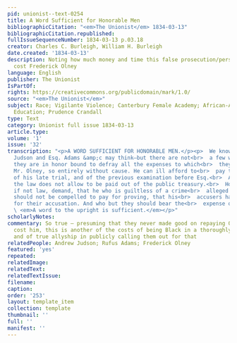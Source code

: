 ```yaml
---
pid: unionist--text-0254
title: A Word Sufficient for Honorable Men
bibliographicCitation: "<em>The Unionist</em> 1834-03-13"
bibliographicCitation.republished: 
fullIssueSequenceNumber: 1834-03-13 p.03.18
creator: Charles C. Burleigh, William H. Burleigh
date.created: '1834-03-13'
description: Noting how much money and time this false prosecution/persecution had
  cost Frederick Olney
language: English
publisher: The Unionist
IsPartOf: 
rights: https://creativecommons.org/publicdomain/mark/1.0/
source: "<em>The Unionist</em>"
subject: Race; Vigilante Violence; Canterbury Female Academy; African-American Students;
  Education; Prudence Crandall
type: Text
category: Unionist full issue 1834-03-13
article.type: 
volume: '1'
issue: '32'
transcription: "<p>A WORD SUFFICIENT FOR HONORABLE MEN.</p><p>  We know not what Mr.
  Judson and Esq. Adams &amp;c may think—but there are not<br>  a few who do think
  they are in honor bound to defray all the expenses to which<br>  they have subjected
  Mr. Olney, so entirely without cause. He can ill afford to<br>  pay those costs
  of his late trial, and of the previous examination before Esq.<br>  Adams, which
  the law does not allow to be paid out of the public treasury.<br>  Honor and equity,
  if not law, demand, that he who is guiltless of a crime<br>  alleged against him,
  should not be compelled to pay for proving, that his<br>  accusers had no cause
  for their accusation. And who but they should bear the<br>  expense of such prosecution?<br>
  \ <em>A word to the upright is sufficient.</em></p>"
scholarlyNotes: 
commentary: So true – presuming that they never made good on repaying Olney what they’d
  cost him, this is another of the costs of being Black in a thoroughly racist America,
  and of true allyship in publicly calling them out for that
relatedPeople: Andrew Judson; Rufus Adams; Frederick Olney
featured: 'yes'
repeated: 
relatedImage: 
relatedText: 
relatedTextIssue: 
filename: 
caption: 
order: '253'
layout: template_item
collection: template
thumbnail: ''
full: ''
manifest: ''
---
```

